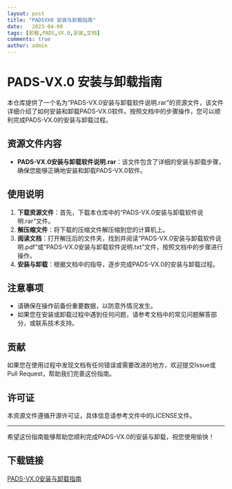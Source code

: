 ```yaml
---
layout: post
title: "PADSVX0 安装与卸载指南"
date:   2023-04-09
tags: [卸载,PADS,VX.0,安装,文档]
comments: true
author: admin
---
```

# PADS-VX.0 安装与卸载指南

本仓库提供了一个名为“PADS-VX.0安装与卸载软件说明.rar”的资源文件，该文件详细介绍了如何安装和卸载PADS-VX.0软件。按照文档中的步骤操作，您可以顺利完成PADS-VX.0的安装与卸载过程。

## 资源文件内容

- **PADS-VX.0安装与卸载软件说明.rar**：该文件包含了详细的安装与卸载步骤，确保您能够正确地安装和卸载PADS-VX.0软件。

## 使用说明

1. **下载资源文件**：首先，下载本仓库中的“PADS-VX.0安装与卸载软件说明.rar”文件。
2. **解压缩文件**：将下载的压缩文件解压缩到您的计算机上。
3. **阅读文档**：打开解压后的文件夹，找到并阅读“PADS-VX.0安装与卸载软件说明.pdf”或“PADS-VX.0安装与卸载软件说明.txt”文件，按照文档中的步骤进行操作。
4. **安装与卸载**：根据文档中的指导，逐步完成PADS-VX.0的安装与卸载过程。

## 注意事项

- 请确保在操作前备份重要数据，以防意外情况发生。
- 如果您在安装或卸载过程中遇到任何问题，请参考文档中的常见问题解答部分，或联系技术支持。

## 贡献

如果您在使用过程中发现文档有任何错误或需要改进的地方，欢迎提交Issue或Pull Request，帮助我们完善这份指南。

## 许可证

本资源文件遵循开源许可证，具体信息请参考文件中的LICENSE文件。

---

希望这份指南能够帮助您顺利完成PADS-VX.0的安装与卸载，祝您使用愉快！

## 下载链接

[PADS-VX.0安装与卸载指南](https://pan.quark.cn/s/4b6cda9eaa13)